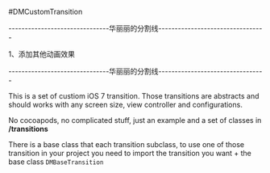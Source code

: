 #DMCustomTransition

-------------------------------华丽丽的分割线---------------------------------

1、添加其他动画效果

-------------------------------华丽丽的分割线---------------------------------

This is a set of custiom iOS 7 transition. Those transitions are abstracts and should works with any screen size, view controller and configurations.

No cocoapods, no complicated stuff, just an example and a set of classes in **/transitions**

There is a base class that each transition subclass, to use one of those transition in your project you need to import the transition you want + the base class `DMBaseTransition`
